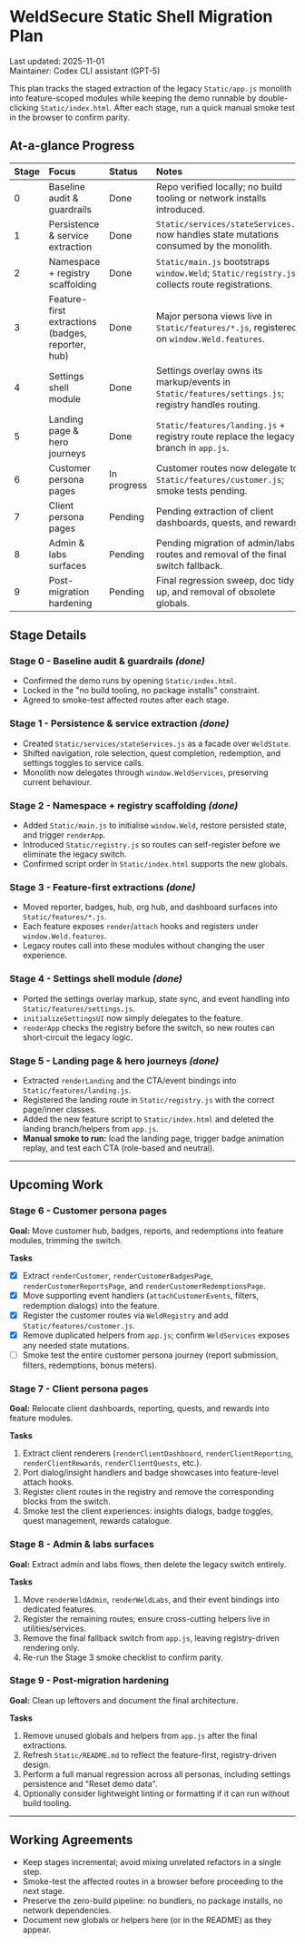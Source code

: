 # WeldSecure Static Shell Migration Plan

Last updated: 2025-11-01  
Maintainer: Codex CLI assistant (GPT-5)

This plan tracks the staged extraction of the legacy `Static/app.js`
monolith into feature-scoped modules while keeping the demo runnable by
double-clicking `Static/index.html`. After each stage, run a quick manual
smoke test in the browser to confirm parity.

## At-a-glance Progress

| Stage | Focus                                             | Status | Notes                                                                                                 |
| :---- | :------------------------------------------------ | :----- | :---------------------------------------------------------------------------------------------------- |
| 0     | Baseline audit & guardrails                       | Done   | Repo verified locally; no build tooling or network installs introduced.                              |
| 1     | Persistence & service extraction                  | Done   | `Static/services/stateServices.js` now handles state mutations consumed by the monolith.             |
| 2     | Namespace + registry scaffolding                  | Done   | `Static/main.js` bootstraps `window.Weld`; `Static/registry.js` collects route registrations.        |
| 3     | Feature-first extractions (badges, reporter, hub) | Done   | Major persona views live in `Static/features/*.js`, registered on `window.Weld.features`.            |
| 4     | Settings shell module                             | Done   | Settings overlay owns its markup/events in `Static/features/settings.js`; registry handles routing.  |
| 5     | Landing page & hero journeys                      | Done   | `Static/features/landing.js` + registry route replace the legacy branch in `app.js`.                 |
| 6     | Customer persona pages                            | In progress | Customer routes now delegate to `Static/features/customer.js`; smoke tests pending.                  |
| 7     | Client persona pages                              | Pending | Pending extraction of client dashboards, quests, and rewards.                                       |
| 8     | Admin & labs surfaces                             | Pending | Pending migration of admin/labs routes and removal of the final switch fallback.                    |
| 9     | Post-migration hardening                          | Pending | Final regression sweep, doc tidy-up, and removal of obsolete globals.                               |

## Stage Details

### Stage 0 - Baseline audit & guardrails *(done)*
* Confirmed the demo runs by opening `Static/index.html`.
* Locked in the "no build tooling, no package installs" constraint.
* Agreed to smoke-test affected routes after each stage.

### Stage 1 - Persistence & service extraction *(done)*
* Created `Static/services/stateServices.js` as a facade over `WeldState`.
* Shifted navigation, role selection, quest completion, redemption, and settings toggles to service calls.
* Monolith now delegates through `window.WeldServices`, preserving current behaviour.

### Stage 2 - Namespace + registry scaffolding *(done)*
* Added `Static/main.js` to initialise `window.Weld`, restore persisted state, and trigger `renderApp`.
* Introduced `Static/registry.js` so routes can self-register before we eliminate the legacy switch.
* Confirmed script order in `Static/index.html` supports the new globals.

### Stage 3 - Feature-first extractions *(done)*
* Moved reporter, badges, hub, org hub, and dashboard surfaces into `Static/features/*.js`.
* Each feature exposes `render`/`attach` hooks and registers under `window.Weld.features`.
* Legacy routes call into these modules without changing the user experience.

### Stage 4 - Settings shell module *(done)*
* Ported the settings overlay markup, state sync, and event handling into `Static/features/settings.js`.
* `initializeSettingsUI` now simply delegates to the feature.
* `renderApp` checks the registry before the switch, so new routes can short-circuit the legacy logic.

### Stage 5 - Landing page & hero journeys *(done)*
* Extracted `renderLanding` and the CTA/event bindings into `Static/features/landing.js`.
* Registered the landing route in `Static/registry.js` with the correct page/inner classes.
* Added the new feature script to `Static/index.html` and deleted the landing branch/helpers from `app.js`.
* **Manual smoke to run:** load the landing page, trigger badge animation replay, and test each CTA (role-based and neutral).

---

## Upcoming Work

### Stage 6 - Customer persona pages
**Goal:** Move customer hub, badges, reports, and redemptions into feature modules, trimming the switch.

**Tasks**
- [x] Extract `renderCustomer`, `renderCustomerBadgesPage`, `renderCustomerReportsPage`, and `renderCustomerRedemptionsPage`.
- [x] Move supporting event handlers (`attachCustomerEvents`, filters, redemption dialogs) into the feature.
- [x] Register the customer routes via `WeldRegistry` and add `Static/features/customer.js`.
- [x] Remove duplicated helpers from `app.js`; confirm `WeldServices` exposes any needed state mutations.
- [ ] Smoke test the entire customer persona journey (report submission, filters, redemptions, bonus meters).
### Stage 7 - Client persona pages
**Goal:** Relocate client dashboards, reporting, quests, and rewards into feature modules.

**Tasks**
1. Extract client renderers (`renderClientDashboard`, `renderClientReporting`, `renderClientRewards`, `renderClientQuests`, etc.).
2. Port dialog/insight handlers and badge showcases into feature-level attach hooks.
3. Register client routes in the registry and remove the corresponding blocks from the switch.
4. Smoke test the client experiences: insights dialogs, badge toggles, quest management, rewards catalogue.

### Stage 8 - Admin & labs surfaces
**Goal:** Extract admin and labs flows, then delete the legacy switch entirely.

**Tasks**
1. Move `renderWeldAdmin`, `renderWeldLabs`, and their event bindings into dedicated features.
2. Register the remaining routes; ensure cross-cutting helpers live in utilities/services.
3. Remove the final fallback switch from `app.js`, leaving registry-driven rendering only.
4. Re-run the Stage 3 smoke checklist to confirm parity.

### Stage 9 - Post-migration hardening
**Goal:** Clean up leftovers and document the final architecture.

**Tasks**
1. Remove unused globals and helpers from `app.js` after the final extractions.
2. Refresh `Static/README.md` to reflect the feature-first, registry-driven design.
3. Perform a full manual regression across all personas, including settings persistence and "Reset demo data".
4. Optionally consider lightweight linting or formatting if it can run without build tooling.

---

## Working Agreements

* Keep stages incremental; avoid mixing unrelated refactors in a single step.
* Smoke-test the affected routes in a browser before proceeding to the next stage.
* Preserve the zero-build pipeline: no bundlers, no package installs, no network dependencies.
* Document new globals or helpers here (or in the README) as they appear.
